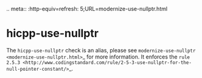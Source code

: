 .. meta:: :http-equiv=refresh: 5;URL=modernize-use-nullptr.html

hicpp-use-nullptr
=================

The `hicpp-use-nullptr` check is an alias, please see
`modernize-use-nullptr <modernize-use-nullptr.html>`\_ for more
information. It enforces the
`rule 2.5.3 <http://www.codingstandard.com/rule/2-5-3-use-nullptr-for-the-null-pointer-constant/>`\_.
